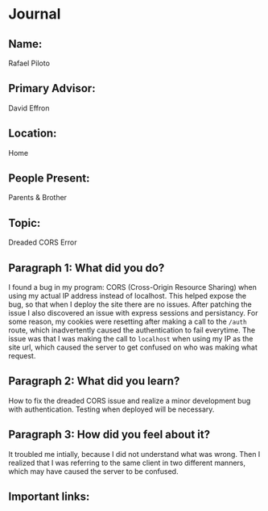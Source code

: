 # Journal

## Name:
Rafael Piloto

## Primary Advisor: 
David Effron

## Location:
Home

## People Present:
Parents & Brother

## Topic:
Dreaded CORS Error

## Paragraph 1: What did you do?
I found a bug in my program: CORS (Cross-Origin Resource Sharing) when using my actual IP address instead of localhost. This helped expose the bug, so that when I deploy the site there are no issues. After patching the issue I also discovered an issue with express sessions and persistancy. For some reason, my cookies were resetting after making a call to the `/auth` route, which inadvertently caused the authentication to fail everytime. The issue was that I was making the call to `localhost` when using my IP as the site url, which caused the server to get confused on who was making what request.

## Paragraph 2: What did you learn?
How to fix the dreaded CORS issue and realize a minor development bug with authentication. Testing when deployed will be necessary.

## Paragraph 3: How did you feel about it?
It troubled me intially, because I did not understand what was wrong. Then I realized that I was referring to the same client in two different manners, which may have caused the server to be confused.

## Important links:
